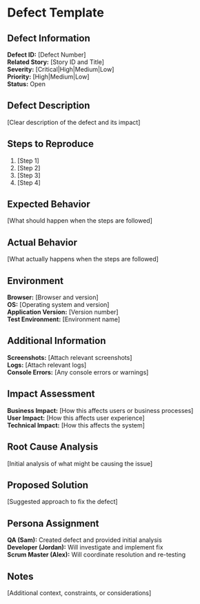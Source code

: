# Defect Template

## Defect Information
**Defect ID:** [Defect Number]  
**Related Story:** [Story ID and Title]  
**Severity:** [Critical|High|Medium|Low]  
**Priority:** [High|Medium|Low]  
**Status:** Open

## Defect Description
[Clear description of the defect and its impact]

## Steps to Reproduce
1. [Step 1]
2. [Step 2]
3. [Step 3]
4. [Step 4]

## Expected Behavior
[What should happen when the steps are followed]

## Actual Behavior
[What actually happens when the steps are followed]

## Environment
**Browser:** [Browser and version]  
**OS:** [Operating system and version]  
**Application Version:** [Version number]  
**Test Environment:** [Environment name]

## Additional Information
**Screenshots:** [Attach relevant screenshots]  
**Logs:** [Attach relevant logs]  
**Console Errors:** [Any console errors or warnings]

## Impact Assessment
**Business Impact:** [How this affects users or business processes]  
**User Impact:** [How this affects user experience]  
**Technical Impact:** [How this affects the system]

## Root Cause Analysis
[Initial analysis of what might be causing the issue]

## Proposed Solution
[Suggested approach to fix the defect]

## Persona Assignment
**QA (Sam):** Created defect and provided initial analysis  
**Developer (Jordan):** Will investigate and implement fix  
**Scrum Master (Alex):** Will coordinate resolution and re-testing

## Notes
[Additional context, constraints, or considerations]